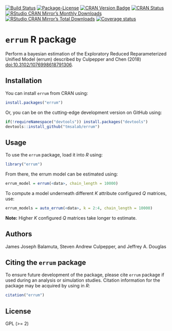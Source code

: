 
<!-- README.md is generated from README.Rmd. Please edit that file -->

[![Build
Status](https://travis-ci.org/tmsalab/errum.svg)](https://travis-ci.org/tmsalab/errum)
[![Package-License](http://img.shields.io/badge/license-GPL%20\(%3E=2\)-brightgreen.svg?style=flat)](http://www.gnu.org/licenses/gpl-2.0.html)
[![CRAN Version
Badge](http://www.r-pkg.org/badges/version/errum)](https://cran.r-project.org/package=errum)
[![CRAN
Status](https://cranchecks.info/badges/worst/errum)](https://cran.r-project.org/web/checks/check_results_errum.html)
[![RStudio CRAN Mirror’s Monthly
Downloads](http://cranlogs.r-pkg.org/badges/errum?color=brightgreen)](http://www.r-pkg.org/pkg/errum)
[![RStudio CRAN Mirror’s Total
Downloads](http://cranlogs.r-pkg.org/badges/grand-total/errum?color=brightgreen)](http://www.r-pkg.org/pkg/errum)
[![Coverage
status](https://codecov.io/gh/tmsalab/errum/branch/master/graph/badge.svg)](https://codecov.io/github/tmsalab/errum?branch=master)

# `errum` R package

Perform a bayesian estimation of the Exploratory Reduced Reparameterized
Unified Model (errum) described by Culpepper and Chen (2018)
<doi:10.3102/1076998618791306>.

## Installation

You can install `errum` from CRAN using:

``` r
install.packages("errum")
```

Or, you can be on the cutting-edge development version on GitHub using:

``` r
if(!requireNamespace("devtools")) install.packages("devtools")
devtools::install_github("tmsalab/errum")
```

## Usage

To use the `errum` package, load it into *R* using:

``` r
library("errum")
```

From there, the errum model can be estimated using:

``` r
errum_model = errum(<data>, chain_length = 10000)
```

To compute a model underneath different *K* attribute configured *Q*
matrices, use:

``` r
errum_models = auto_errum(<data>, k = 2:4, chain_length = 10000)
```

**Note:** Higher *K* configured *Q* matrices take longer to estimate.

## Authors

James Joseph Balamuta, Steven Andrew Culpepper, and Jeffrey A. Douglas

## Citing the `errum` package

To ensure future development of the package, please cite `errum` package
if used during an analysis or simulation studies. Citation information
for the package may be acquired by using in *R*:

``` r
citation("errum")
```

## License

GPL (\>= 2)
